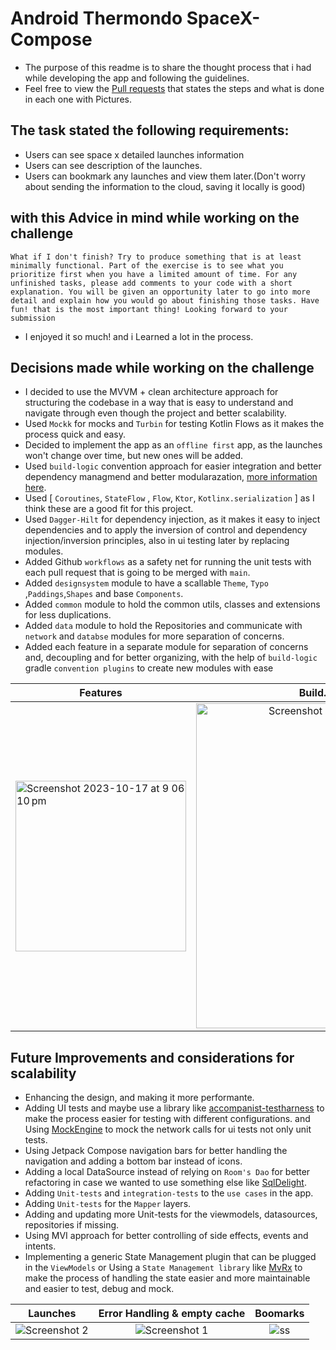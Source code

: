 # Android Thermondo SpaceX-Compose

- The purpose of this readme is to share the thought process that i had while developing the app and following the guidelines.
- Feel free to view the [Pull requests](https://github.com/EsmaeelNabil/SpaceX-Compose/pulls?q=is%3Apr+is%3Aclosed) that states the steps and what is done in each one with Pictures.

## The task stated the following requirements:

- Users can see space x detailed launches information
- Users can see description of the launches.
- Users can bookmark any launches and view them later.(Don't worry about sending the information to the cloud, saving it locally is good)

## with this Advice in mind while working on the challenge
`What if I don't finish?
Try to produce something that is at least minimally functional. Part of the exercise is to see what you prioritize first when you have a limited amount of time. For any unfinished tasks, please add comments to your code with a short explanation. You will be given an opportunity later to go into more detail and explain how you would go about finishing those tasks.
Have fun! that is the most important thing! Looking forward to your submission`

- I enjoyed it so much! and i Learned a lot in the process.

  
## Decisions made while working on the challenge

- I decided to use the MVVM + clean architecture approach for structuring the codebase in a way that is easy to understand and navigate through even though the project and better scalability.
- Used `Mockk` for mocks and `Turbin` for testing Kotlin Flows as it makes the process quick and easy.
- Decided to implement the app as an `offline first` app, as the launches won't change over time, but new ones will be added.
- Used `build-logic` convention approach for easier integration and better dependency managmend and better modularazation, [more information here](https://github.com/android/nowinandroid/blob/main/build-logic/README.md).
- Used [ `Coroutines`, `StateFlow` , `Flow`, `Ktor`, `Kotlinx.serialization` ] as I think these are a good fit for this project.
- Used `Dagger-Hilt` for dependency injection, as it makes it easy to inject dependencies and to apply the inversion of control and dependency injection/inversion principles, also in ui testing later by replacing modules.
- Added Github `workflows` as a safety net for running the unit tests with each pull request that is going to be merged with `main`.
- Added `designsystem` module to have a scallable `Theme`, `Typo` ,`Paddings`,`Shapes` and base `Components`.
- Added `common` module to hold the common utils, classes and extensions for less duplications.
- Added `data` module to hold the Repositories and communicate with `network` and `databse` modules for more separation of concerns.
- Added each feature in a separate module for separation of concerns and, decoupling and for better organizing, with the help of `build-logic` gradle `convention plugins` to create new modules with ease


| Features   |      Build.gradle.kts(feature)      |
|----------|:-------------:|
| <img width="273" alt="Screenshot 2023-10-17 at 9 06 10 pm" src="https://github.com/EsmaeelNabil/SpaceX-Compose/assets/28542963/b6e72457-2d7e-4121-87d7-2c4aa820ad29"> | <img width="520" alt="Screenshot 2023-10-17 at 9 07 48 pm" src="https://github.com/EsmaeelNabil/SpaceX-Compose/assets/28542963/f13891fc-ebde-48f1-83de-45c407a87a95">|


## Future Improvements and considerations for scalability 
- Enhancing the design, and making it more performante.
- Adding UI tests and maybe use a library like [accompanist-testharness](https://google.github.io/accompanist/testharness) to make the process easier for testing with different configurations. and Using [MockEngine](https://ktor.io/docs/http-client-testing.html) to mock the network calls for ui tests not only unit tests.
- Using Jetpack Compose navigation bars for better handling the navigation and adding a bottom bar instead of icons.
- Adding a local DataSource instead of relying on `Room's Dao` for better refactoring in case we wanted to use something else like [SqlDelight](https://github.com/cashapp/sqldelight).
- Adding `Unit-tests` and `integration-tests` to the `use cases` in the app.
- Adding `Unit-tests` for the `Mapper` layers.
- Adding and updating more Unit-tests for the viewmodels, datasources, repositories if missing.
- Using MVI approach for better controlling of side effects, events and intents.
- Implementing a generic State Management plugin that can be plugged in the `ViewModels` or Using a `State Management library` like [MvRx](https://github.com/airbnb/mavericks) to make the process of handling the state easier and more maintainable and easier to test, debug and mock.

  
| Launches   |      Error Handling & empty cache      | Boomarks | 
|----------|:-------------:|:----------:|
|![Screenshot 2](https://github.com/EsmaeelNabil/SpaceX-Compose/assets/28542963/aa4372df-6cd8-4dd2-8fb1-bcf247ce8434)|  ![Screenshot 1](https://github.com/EsmaeelNabil/SpaceX-Compose/assets/28542963/24f8c9b4-622e-421f-807f-92ccca1c9946) | ![ss](https://user-images.githubusercontent.com/28542963/275959964-bd14b20e-4e47-495c-8ba7-17ef25214ff1.png) |
